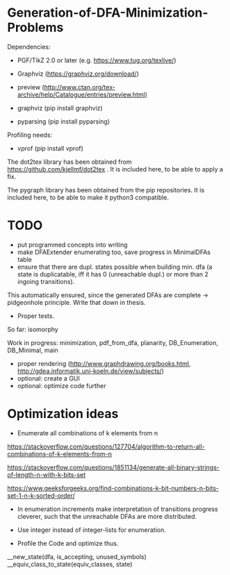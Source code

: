 # Generation-of-DFA-Minimization-Problems

Dependencies:

* PGF/TikZ 2.0 or later (e.g. https://www.tug.org/texlive/)
* Graphviz (https://graphviz.org/download/)
* preview (http://www.ctan.org/tex-archive/help/Catalogue/entries/preview.html)

* graphviz (pip install graphviz)
* pyparsing (pip install pyparsing)

Profiling needs:

* vprof (pip install vprof)

The dot2tex library has been obtained from https://github.com/kjellmf/dot2tex .
It is included here, to be able to apply a fix.

The pygraph library has been obtained from the pip repositories.
It is included here, to be able to make it python3 compatible.


# TODO

* put programmed concepts into writing
* make DFAExtender enumerating too, save progress in MinimalDFAs table
* ensure that there are dupl. states possible when building min. dfa (a state is duplicatable, iff it has 0 (unreachable dupl.) or more than 2 ingoing transitions).

This automatically ensured, since the generated DFAs are complete -> pidgeonhole principle. Write that down in thesis.

* Proper tests.

So far: isomorphy

Work in progress: minimization, pdf_from_dfa, planarity, DB_Enumeration, DB_Minimal, main

* proper rendering (http://www.graphdrawing.org/books.html, http://gdea.informatik.uni-koeln.de/view/subjects/)
* optional: create a GUI
* optional: optimize code further


# Optimization ideas

* Enumerate all combinations of k elements from n

https://stackoverflow.com/questions/127704/algorithm-to-return-all-combinations-of-k-elements-from-n

https://stackoverflow.com/questions/1851134/generate-all-binary-strings-of-length-n-with-k-bits-set

https://www.geeksforgeeks.org/find-combinations-k-bit-numbers-n-bits-set-1-n-k-sorted-order/

* In enumeration increments make interpretation of transitions progress cleverer, such that the unreachable DFAs are more distributed.

* Use integer instead of integer-lists for enumeration.

* Profile the Code and optimize thus.


__new_state(dfa, is_accepting, unused_symbols)
__equiv_class_to_state(equiv_classes, state)
